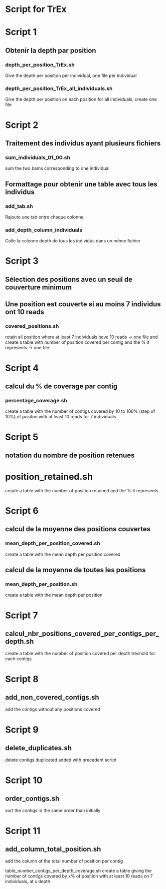 # Script for TrEx

# Script 1
## Obtenir la depth par position

### depth_per_position_TrEx.sh
Give the depth per position per individual, one file per individual

### depth_per_position_TrEx_all_individuals.sh
Give the depth per position on each position for all individuals, create one file

# Script 2
## Traitement des individus ayant plusieurs fichiers
### sum_individuals_01_00.sh
sum the two bams corresponding to one individual

## Formattage pour obtenir une table avec tous les individus 
### add_tab.sh
Rajoute une tab entre chaque colonne

### add_depth_column_individuals
Colle la colonne depth de tous les individus dans un même fichier

# Script 3
## Sélection des positions avec un seuil de couverture minimum
## Une position est couverte si au moins 7 individus ont 10 reads
### covered_positions.sh
retain all position where at least 7 individuals have 10 reads -> one file
and create a table with number of position covered per contig and the % it represents -> one file

# Script 4
## calcul du % de coverage par contig 
### percentage_coverage.sh
create a table with the number of contigs covered by 10 to 100% (step of 10%) of positon with at least 10 reads for 7 individuals

# Script 5 
## notation du nombre de position retenues 
# position_retained.sh
create a table with the number of position retained and the % it represents

# Script 6
## calcul de la moyenne des positions couvertes
### mean_depth_per_position_covered.sh
create a table with the mean depth per position covered

## calcul de la moyenne de toutes les positions
### mean_depth_per_position.sh
create a table with the mean depth per position 

# Script 7
## calcul_nbr_positions_covered_per_contigs_per_depth.sh
create a table with the number of position covered per depth treshold for each contigs

# Script 8
## add_non_covered_contigs.sh
add the contigs without any positions covered

# Script 9 
## delete_duplicates.sh
delete contigs duplicated added with precedent script
 
# Script 10
## order_contigs.sh
sort the contigs in the same order than initially

# Script 11
## add_column_total_position.sh
add the column of the total number of position per contig

table_number_contigs_per_depth_coverage.sh
create a table giving the number of contigs covered by x% of position with at least 10 reads on 7 individuals, at x depth

